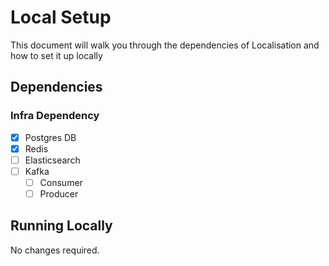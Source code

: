 # Local Setup

This document will walk you through the dependencies of Localisation and how to set it up locally

## Dependencies

### Infra Dependency

- [X] Postgres DB
- [X] Redis
- [ ] Elasticsearch
- [ ] Kafka
  - [ ] Consumer
  - [ ] Producer

## Running Locally

No changes required.

